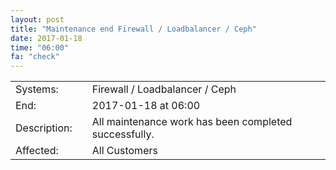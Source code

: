 ```yaml
---
layout: post
title: "Maintenance end Firewall / Loadbalancer / Ceph"
date: 2017-01-18
time: "06:00"
fa: "check"
---
```


|                   |   |                                                                      |
|-------------------|---|----------------------------------------------------------------------|
| Systems:          |   | Firewall / Loadbalancer / Ceph                                                               |
| End:              |   | 2017-01-18 at 06:00                                              |
| Description:      |   | All maintenance work has been completed successfully.               |
| Affected:         |   | All Customers                                                  |
